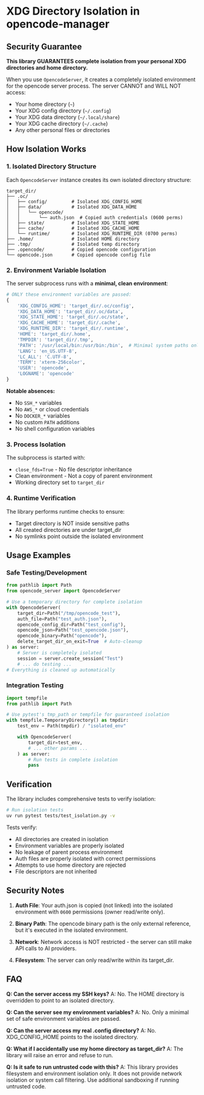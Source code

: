 # XDG Directory Isolation in opencode-manager

## Security Guarantee

**This library GUARANTEES complete isolation from your personal XDG directories and home directory.**

When you use `OpencodeServer`, it creates a completely isolated environment for the opencode server process. The server CANNOT and WILL NOT access:

- Your home directory (`~`)
- Your XDG config directory (`~/.config`)
- Your XDG data directory (`~/.local/share`)
- Your XDG cache directory (`~/.cache`)
- Any other personal files or directories

## How Isolation Works

### 1. Isolated Directory Structure

Each `OpencodeServer` instance creates its own isolated directory structure:

```
target_dir/
├── .oc/
│   ├── config/         # Isolated XDG_CONFIG_HOME
│   ├── data/           # Isolated XDG_DATA_HOME
│   │   └── opencode/
│   │       └── auth.json  # Copied auth credentials (0600 perms)
│   ├── state/          # Isolated XDG_STATE_HOME
│   ├── cache/          # Isolated XDG_CACHE_HOME
│   └── runtime/        # Isolated XDG_RUNTIME_DIR (0700 perms)
├── .home/              # Isolated HOME directory
├── .tmp/               # Isolated temp directory
├── .opencode/          # Copied opencode configuration
└── opencode.json       # Copied opencode config file
```

### 2. Environment Variable Isolation

The server subprocess runs with a **minimal, clean environment**:

```python
# ONLY these environment variables are passed:
{
    'XDG_CONFIG_HOME': 'target_dir/.oc/config',
    'XDG_DATA_HOME': 'target_dir/.oc/data',
    'XDG_STATE_HOME': 'target_dir/.oc/state',
    'XDG_CACHE_HOME': 'target_dir/.cache',
    'XDG_RUNTIME_DIR': 'target_dir/.runtime',
    'HOME': 'target_dir/.home',
    'TMPDIR': 'target_dir/.tmp',
    'PATH': '/usr/local/bin:/usr/bin:/bin',  # Minimal system paths only
    'LANG': 'en_US.UTF-8',
    'LC_ALL': 'C.UTF-8',
    'TERM': 'xterm-256color',
    'USER': 'opencode',
    'LOGNAME': 'opencode'
}
```

**Notable absences:**
- No `SSH_*` variables
- No `AWS_*` or cloud credentials
- No `DOCKER_*` variables
- No custom `PATH` additions
- No shell configuration variables

### 3. Process Isolation

The subprocess is started with:
- `close_fds=True` - No file descriptor inheritance
- Clean environment - Not a copy of parent environment
- Working directory set to `target_dir`

### 4. Runtime Verification

The library performs runtime checks to ensure:
- Target directory is NOT inside sensitive paths
- All created directories are under target_dir
- No symlinks point outside the isolated environment

## Usage Examples

### Safe Testing/Development

```python
from pathlib import Path
from opencode_server import OpencodeServer

# Use a temporary directory for complete isolation
with OpencodeServer(
    target_dir=Path("/tmp/opencode_test"),
    auth_file=Path("test_auth.json"),
    opencode_config_dir=Path("test_config"),
    opencode_json=Path("test_opencode.json"),
    opencode_binary=Path("opencode"),
    delete_target_dir_on_exit=True  # Auto-cleanup
) as server:
    # Server is completely isolated
    session = server.create_session("Test")
    # ... do testing ...
# Everything is cleaned up automatically
```

### Integration Testing

```python
import tempfile
from pathlib import Path

# Use pytest's tmp_path or tempfile for guaranteed isolation
with tempfile.TemporaryDirectory() as tmpdir:
    test_env = Path(tmpdir) / "isolated_env"

    with OpencodeServer(
        target_dir=test_env,
        # ... other params ...
    ) as server:
        # Run tests in complete isolation
        pass
```

## Verification

The library includes comprehensive tests to verify isolation:

```bash
# Run isolation tests
uv run pytest tests/test_isolation.py -v
```

Tests verify:
- All directories are created in isolation
- Environment variables are properly isolated
- No leakage of parent process environment
- Auth files are properly isolated with correct permissions
- Attempts to use home directory are rejected
- File descriptors are not inherited

## Security Notes

1. **Auth File**: Your auth.json is copied (not linked) into the isolated environment with `0600` permissions (owner read/write only).

2. **Binary Path**: The opencode binary path is the only external reference, but it's executed in the isolated environment.

3. **Network**: Network access is NOT restricted - the server can still make API calls to AI providers.

4. **Filesystem**: The server can only read/write within its target_dir.

## FAQ

**Q: Can the server access my SSH keys?**
A: No. The HOME directory is overridden to point to an isolated directory.

**Q: Can the server see my environment variables?**
A: No. Only a minimal set of safe environment variables are passed.

**Q: Can the server access my real .config directory?**
A: No. XDG_CONFIG_HOME points to the isolated directory.

**Q: What if I accidentally use my home directory as target_dir?**
A: The library will raise an error and refuse to run.

**Q: Is it safe to run untrusted code with this?**
A: This library provides filesystem and environment isolation only. It does not provide network isolation or system call filtering. Use additional sandboxing if running untrusted code.
